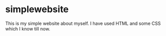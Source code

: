 # simplewebsite
This is my simple website about myself. I have used HTML and some CSS which I know till now.
